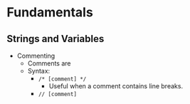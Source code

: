 # Fundamentals

## Strings and Variables

- Commenting
  - Comments are
  - Syntax:
    - ```/* [comment] */```
      - Useful when a comment contains line breaks.
    - ```// [comment]```
